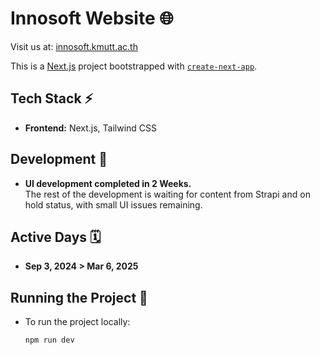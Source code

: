 # Innosoft Website 🌐
Visit us at: [innosoft.kmutt.ac.th](http://innosoft.kmutt.ac.th)

This is a [Next.js](https://nextjs.org/) project bootstrapped with [`create-next-app`](https://github.com/vercel/next.js/tree/canary/packages/create-next-app).

## Tech Stack ⚡
- **Frontend:** Next.js, Tailwind CSS

## Development 🚀
- **UI development completed in 2 Weeks.**  
  The rest of the development is waiting for content from Strapi and on hold status, with small UI issues remaining.

## Active Days 🗓️
- **Sep 3, 2024 > Mar 6, 2025** 

## Running the Project 🔧
- To run the project locally:  
  ```sh
  npm run dev
